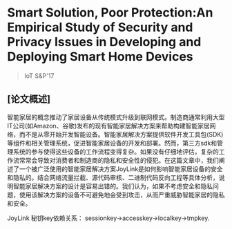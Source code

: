 # Smart Solution, Poor Protection:An Empirical Study of Security and Privacy Issues in Developing and Deploying Smart Home Devices
>IoT S&P'17
## [论文概述]
智能家居的概念推动了家居设备从传统模式升级到联网模式。制造商通常利用大型IT公司(如Amazon、谷歌)发布的现有智能家居解决方案来帮助构建智能家居网络，而不是从零开始开发智能设备。智能家居解决方案提供软件开发工具包(SDK)等组件和相关管理系统，促进智能家居设备的开发和部署。然而，第三方sdk和管理系统的参与使得这些设备的工作流程变得复杂。如果没有仔细地评估，复杂的工作流常常会导致对消费者和制造商的隐私和安全性的侵犯。在这篇文章中，我们阐述了一个被广泛使用的智能家居解决方案JoyLink是如何影响智能家居设备的安全和隐私的。结合网络流量拦截、源代码审核、二进制代码反向工程等具体分析，说明智能家居解决方案的设计是容易出错的。我们认为，如果不考虑安全和隐私问题，使用该解决方案的设备不可避免地会受到攻击，从而严重威胁智能家居的隐私和安全。

JoyLink
秘钥key依赖关系：
sessionkey→accesskey→localkey→tmpkey.